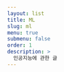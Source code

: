 ```yaml
---
layout: list
title: ML
slug: ml
menu: true
submenu: false
order: 1
description: >
  인공지능에 관한 글
---
```

